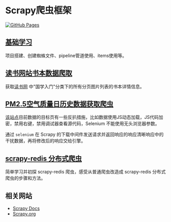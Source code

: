 # Scrapy爬虫框架

[![GitHub Pages](https://github.com/curder/scrapy-study/actions/workflows/build-docs.yml/badge.svg?branch=master)](https://curder.github.io/scrapy-study)

## [基础学习](examples/basic/README.md)

项目搭建、创建蜘蛛文件、pipeline管道使用、items使用等。

## [读书网站书本数据爬取](examples/dushu.com/README.md)

获取[读书网](https://www.dushu.com/book/1617.html) 中"国学入门"分类下的所有分页图片列表的书本详情信息。

## [PM2.5空气质量日历史数据获取爬虫](examples/aqistudy.cn/README.md)

[该站点](https://www.aqistudy.cn/historydata/)目前数据的目标页有一些反扒措施，比如数据使用JS动态加载，JS代码加密，禁用右键，禁用调试器查看源代码，Selenium 不能使用无头浏览器参数。

通过 `selenium` 在 Scrapy 的下载中间件发送请求并返回响应的响应清晰响应中的干扰数据，再将修改后的响应交给引擎。


## [scrapy-redis 分布式爬虫](examples/redis/README.md)

简单学习并初探 scrapy-redis 爬虫，感受从普通爬虫改造成 scrapy-redis 分布式爬虫的步骤和方法。


## 相关网站

- [Scrapy Docs](https://docs.scrapy.org/en/latest/)
- [Scrapy.org](https://scrapy.org/)
